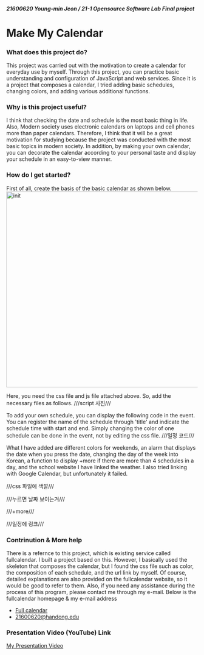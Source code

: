 ##### 21600620 Young-min Jeon / 21-1 Opensource Software Lab Final project
# Make My Calendar
### What does this project do?
This project was carried out with the motivation to create a calendar for everyday use by myself. 
Through this project, you can practice basic understanding and configuration of JavaScript and web services.
Since it is a project that composes a calendar, I tried adding basic schedules, changing colors, and adding various additional functions.

### Why is this project useful?

I think that checking the date and schedule is the most basic thing in life. Also, Modern society uses electronic calendars on laptops and cell phones more than paper calendars. Therefore, I think that it will be a great motivation for studying because the project was conducted with the most basic topics in modern society. In addition, by making your own calendar, you can decorate the calendar according to your personal taste and display your schedule in an easy-to-view manner.

### How do I get started?
First of all, create the basis of the basic calendar as shown below.
<img width="514" alt="init" src="https://user-images.githubusercontent.com/54584489/121361683-7d431300-c970-11eb-88a5-8c684bb7a779.png">

Here, you need the css file and js file attached above. So, add the necessary files as follows.
///script 사진///


To add your own schedule, you can display the following code in the event. You can register the name of the schedule through 'title' and indicate the schedule time with start and end. Simply changing the color of one schedule can be done in the event, not by editing the css file.
///일정 코드///

What I have added are different colors for weekends, an alarm that displays the date when you press the date, changing the day of the week into Korean, a function to display +more if there are more than 4 schedules in a day, and the school website I have linked the weather. I also tried linking with Google Calendar, but unfortunately it failed.

///css 파일에 색깔///

///누르면 날짜 보이는거///

///+more///

///일정에 링크///




### Contrinution & More help
There is a refernce to this project, which is existing service called fullcalendar. I built a project based on this.
However, I basically used the skeleton that composes the calendar, but I found the css file such as color, the composition of each schedule, and the url link by myself.
Of course, detailed explanations are also provided on the fullcalendar website, so it would be good to refer to them. Also, if you need any assistance during the process of this program, please contact me through my e-mail.
Below is the fullcalendar homepage & my e-mail address

- [Full calendar](http://fullcalendar.io/)
- 21600620@handong.edu

### Presentation Video (YouTube) Link

[My Presentation Video](https://www.naver.com)
